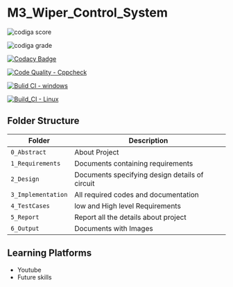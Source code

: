 # M3_Wiper_Control_System

![codiga score](https://api.codiga.io/project/33402/score/svg)

![codiga grade](https://api.codiga.io/project/33402/status/svg)

[![Codacy Badge](https://app.codacy.com/project/badge/Grade/24bc49fd934645ab8bce0f06f2c9c79f)](https://www.codacy.com/gh/SunkaraSivaGanesh/M3_Wiper_Control_System/dashboard?utm_source=github.com&amp;utm_medium=referral&amp;utm_content=SunkaraSivaGanesh/M3_Wiper_Control_System&amp;utm_campaign=Badge_Grade)


[![Code Quality - Cppcheck](https://github.com/SunkaraSivaGanesh/M3_Wiper_Control_System/actions/workflows/Cppcheck.yml/badge.svg)](https://github.com/SunkaraSivaGanesh/M3_Wiper_Control_System/actions/workflows/Cppcheck.yml)

[![Bulid CI - windows](https://github.com/SunkaraSivaGanesh/M3_Wiper_Control_System/actions/workflows/Windows.yml/badge.svg)](https://github.com/SunkaraSivaGanesh/M3_Wiper_Control_System/actions/workflows/Windows.yml)


[![Build_CI - Linux](https://github.com/SunkaraSivaGanesh/M3_Wiper_Control_System/actions/workflows/Linux.yml/badge.svg)](https://github.com/SunkaraSivaGanesh/M3_Wiper_Control_System/actions/workflows/Linux.yml)

## Folder Structure
Folder             | Description
-------------------| -----------------------------------------
`0_Abstract`       | About Project
`1_Requirements`   | Documents containing requirements 
`2_Design`         | Documents specifying design details of circuit
`3_Implementation` | All required codes and documentation
`4_TestCases`      | low and High level Requirements
`5_Report`         | Report all the details about project
`6_Output`         | Documents with Images

## Learning Platforms
* Youtube
* Future skills

